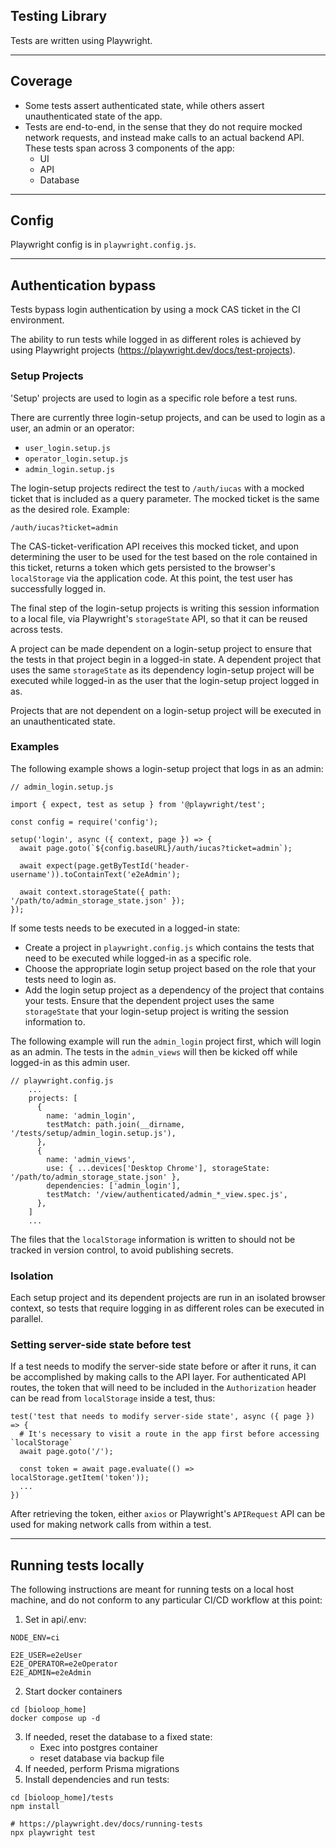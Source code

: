 ## Testing Library

Tests are written using Playwright.

---

## Coverage

- Some tests assert authenticated state, while others assert unauthenticated state of the app.
- Tests are end-to-end, in the sense that they do not require mocked network requests, and instead make calls to an actual backend API. These tests span across 3 components of the app:
  - UI
  - API
  - Database

---

## Config
Playwright config is in `playwright.config.js`.

---

## Authentication bypass

Tests bypass login authentication by using a mock CAS ticket in the CI environment.

The ability to run tests while logged in as different roles is achieved by using Playwright projects (https://playwright.dev/docs/test-projects).

### Setup Projects

'Setup' projects are used to login as a specific role before a test runs.

There are currently three login-setup projects, and can be used to login as a user, an admin or an operator:
- `user_login.setup.js`
- `operator_login.setup.js`
- `admin_login.setup.js`
  

The login-setup projects redirect the test to `/auth/iucas` with a mocked ticket that is included as a query parameter. The mocked ticket is the same as the desired role. Example:

```
/auth/iucas?ticket=admin
```

The CAS-ticket-verification API receives this mocked ticket, and upon determining the user to be used for the test based on the role contained in this ticket, returns a token which gets persisted to the browser's `localStorage` via the application code. At this point, the test user has successfully logged in.

The final step of the login-setup projects is writing this session information to a local file, via Playwright's `storageState` API, so that it can be reused across tests.

A project can be made dependent on a login-setup project to ensure that the tests in that project begin in a logged-in state. A dependent project that uses the same `storageState` as its dependency login-setup project will be executed while logged-in as the user that the login-setup project logged in as.

Projects that are not dependent on a login-setup project will be executed in an unauthenticated state.

### Examples

The following example shows a login-setup project that logs in as an admin:
```
// admin_login.setup.js

import { expect, test as setup } from '@playwright/test';

const config = require('config');

setup('login', async ({ context, page }) => {
  await page.goto(`${config.baseURL}/auth/iucas?ticket=admin`);

  await expect(page.getByTestId('header-username')).toContainText('e2eAdmin');

  await context.storageState({ path: '/path/to/admin_storage_state.json' });
});

```

If some tests needs to be executed in a logged-in state:
- Create a project in `playwright.config.js` which contains the tests that need to be executed while logged-in as a specific role.
- Choose the appropriate login setup project based on the role that your tests need to login as.
- Add the login setup project as a dependency of the project that contains your tests. Ensure that the dependent project uses the same `storageState` that your login-setup project is writing the session information to.

The following example will run the `admin_login` project first, which will login as an admin. The tests in the `admin_views` will then be kicked off while logged-in as this admin user.

```
// playwright.config.js
    ...
    projects: [
      {
        name: 'admin_login',
        testMatch: path.join(__dirname, '/tests/setup/admin_login.setup.js'),
      },
      {
        name: 'admin_views',
        use: { ...devices['Desktop Chrome'], storageState: '/path/to/admin_storage_state.json' },
        dependencies: ['admin_login'],
        testMatch: '/view/authenticated/admin_*_view.spec.js',
      },
    ]
    ...
```

The files that the `localStorage` information is written to should not be tracked in version control, to avoid publishing secrets.

### Isolation
Each setup project and its dependent projects are run in an isolated browser context, so tests that require logging in as different roles can be executed in parallel.

### Setting server-side state before test

If a test needs to modify the server-side state before or after it runs, it can be accomplished by making calls to the API layer. For authenticated API routes, the token that will need to be included in the `Authorization` header can be read from `localStorage` inside a test, thus:

```
test('test that needs to modify server-side state', async ({ page }) => {
  # It's necessary to visit a route in the app first before accessing `localStorage`
  await page.goto('/');
  
  const token = await page.evaluate(() => localStorage.getItem('token'));
  ...
})
```
After retrieving the token, either `axios` or Playwright's `APIRequest` API can be used for making network calls from within a test.

---
## Running tests locally

The following instructions are meant for running tests on a local host machine, and do not conform to any particular CI/CD workflow at this point:

1. Set in api/.env:
```
NODE_ENV=ci

E2E_USER=e2eUser
E2E_OPERATOR=e2eOperator
E2E_ADMIN=e2eAdmin
```
2. Start docker containers
```
cd [bioloop_home]
docker compose up -d
```
3. If needed, reset the database to a fixed state:
   - Exec into postgres container
   - reset database via backup file
4. If needed, perform Prisma migrations
5. Install dependencies and run tests:
```
cd [bioloop_home]/tests
npm install

# https://playwright.dev/docs/running-tests
npx playwright test
```
